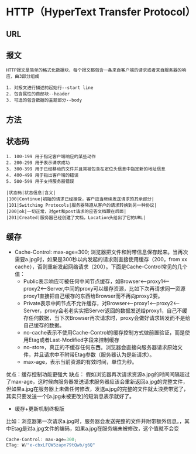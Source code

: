 # HTTP（HyperText Transfer Protocol） 

## URL

## 报文

    HTTP报文是简单的格式化数据块，每个报文都包含一条来自客户端的请求或者来自服务器的响应，由3部分组成

    1. 对报文进行描述的起始行--start line
    2. 包含属性的首部块--header
    3. 可选的包含数据的主题部分--body

## 方法

## 状态码

    1. 100-199 用于指定客户端响应的某些动作
    2. 200-299 用于表示请求成功
    3. 300-399 用于已经移动的文件并且常被包含在定位头信息中指定新的地址信息
    4. 400-499 用于指出客户端的错误
    5. 500-599 用于支持服务器错误

    |状态码|状态信息|含义|
    |100|Continue|初始的请求已经接受，客户应当继续发送请求的其余部分|
    |101|Switching Protocols|服务器降遵从客户的请求转换到另一种协议|
    |200|ok|一切正常，对get和post请求的应答文档跟在后面|
    |201|Created|服务器已经创建了文档，Location头给出了它的URL|
## 缓存

* Cache-Control: max-age=300;
浏览器把文件和附带信息保存起来。当再次需要a.jpg时，如果是300秒以内发起的请求则直接使用缓存（200，from xx cache），否则重新发起网络请求（200）。下面是Cache-Control常见的几个值：
    * Public表示响应可被任何中间节点缓存，如Browser<--proxy1<--proxy2<--Server,中间的proxy可以缓存资源，比如下次再请求同一资源proxy1直接把自己缓存的东西给Browser而不再向proxy2要。
    * Private表示中间节点不允许缓存，对Browser<--proxy1<--proxy2<--Server，proxy会老老实实把Server返回的数据发送给proxy1，自己不缓存任何数据，当下次Browser再次请求时，proxy会做好请求转发而不是给自己缓存的数据。
    * no-cache表示不使用Cache-Control的缓存控制方式做前置验证，而是使用Etag或者Last-Modified字段来控制缓存
    * no-store，真正的不缓存任何东西。浏览器会直接向服务器请求原始文件，并且请求中不附带Etag参数（服务器认为是新请求）。
    * max-age，表示当前资源的有效时间，单位为秒。

优点：缓存控制功能更强大
缺点： 假如浏览器再次请求资源a.jpg的时间间隔超过了max-age，这时候向服务器发送请求服务器应该会重新返回a.jpg的完整文件，但如果a.jpg在服务器上未做任何修改，发送a.jpg的完整的文件就太浪费带宽了，其实只要发送一个[a.jpg未被更改]的短消息表示就好了。



* 缓存+更新机制终极版

比如：浏览器第一次请求a.jpg时，服务器会发送完整的文件并附带额外信息。，其中Etag是对a.jpg文件的编码，如果a.jpg在服务端未被修改，这个值就不会变

```js
Cache-Control: max-age=300;
ETag: W/"e-cbxLFQW5zapn79tQwb/g6Q"
```
